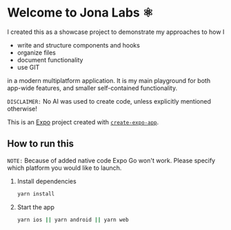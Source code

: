 # Welcome to Jona Labs ⚛️

I created this as a showcase project to demonstrate my approaches to how I

- write and structure components and hooks
- organize files
- document functionality
- use GIT

in a modern multiplatform application. It is my main playground for both app-wide features, and smaller
self-contained functionality.

`DISCLAIMER:` No AI was used to create code, unless explicitly mentioned otherwise!

This is an [Expo](https://expo.dev) project created with [`create-expo-app`](https://www.npmjs.com/package/create-expo-app).

## How to run this
`NOTE:` Because of added native code Expo Go won't work. Please specify which platform you would like to launch.

1. Install dependencies

   ```bash
   yarn install
   ```

2. Start the app

   ```bash
   yarn ios || yarn android || yarn web
   ```
